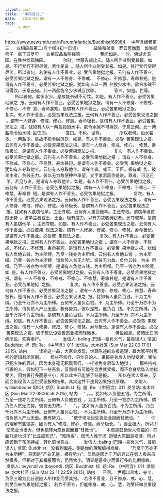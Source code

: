 ```yaml
---
layout: post
title:  "中阿含011"
date:   2015-04-05
tags:
      - 佛学
---
```



https://www.newsmth.net/nForum/#!article/Buddhist/66984
  
 中阿含经卷第三
   
 业相应品第二(有十经)(初一日诵)
   
 　　盐喻和破度　罗云思伽蓝　伽弥尼师子　尼干波罗牢
   
 业相应品盐喻经第一
   
 　　我闻如是。一时。佛游舍卫国。在胜林给孤独园。
   
 　　尔时。世尊告诸比丘。随人所作业则受其报。如是。不行梵行不得尽苦。若作是说
 。随人所作业则受其报。如是。修行梵行便得尽苦。所以者何。若使有人作不善业。必
 受苦果地狱之报。云何有人作不善业。必受苦果地狱之报。谓有一人不修身、不修戒、
 不修心、不修慧。寿命甚短。是谓有人作不善业。必受苦果地狱之报。犹如有人以一两
 盐投少水中。欲令水碱不可得饮。于意云何。此一两盐能令少水碱叵饮耶。
   
 　　答曰。如是。世尊。
   
 　　所以者何。盐多水少。是故能令碱不可饮。如是。有人作不善业。必受苦果地狱之
 报。云何有人作不善业。必受苦果地狱之报。谓有一人不修身、不修戒、不修心、不修
 慧、寿命甚短。是谓有人作不善业。必受苦果地狱之报。
   
 　　复次。有人作不善业。必受苦果现法之报。云何有人作不善业。必受苦果现法之报
 。谓有一人修身、修戒、修心、修慧。寿命极长。是谓有人作不善业。必受苦果现法之
 报。犹如有人以一两盐投恒水中。欲令水碱不可得饮。于意云何。此一两盐能令恒水碱
 叵饮耶。
   
 　　答曰。不也。世尊。
   
 　　所以者何。恒水甚多。一两盐少。是故不能令碱叵饮。如是。有人作不善业。必受
 苦果现法之报。云何有人作不善业。必受苦果现法之报。谓有一人修身、修戒、修心、
 修慧、寿命极长。是谓有人作不善业。必受苦果现法之报。
   
 　　复次。有人作不善业。必受苦果地狱之报。云何有人作不善业。必受苦果地狱之报
 。谓有一人不修身、不修戒、不修心、不修慧。寿命甚短。是谓有人作不善业。必受苦
 果地狱之报。犹如有人夺取他羊。云何有人夺取他羊。谓夺羊者。或王、王臣。极有威
 势。彼羊主者。贫贱无力。彼以无力故便种种承望。叉手求索而作是说。尊者。可见还
 羊。若见与直。是谓有人夺取他羊。如是。有人作不善业。必受苦果地狱之报。云何有
 人作不善业。必受苦果地狱之报。谓有一人不修身、不修戒、不修心、不修慧。寿命甚
 短。是谓有人作不善业。必受苦果地狱之报。
   
 　　复次。有人作不善业。必受苦果现法之报。云何有人作不善业。必受苦果现法之报
 。谓有一人修身、修戒、修心、修慧。寿命极长。是谓有人作不善业。必受苦果现法之
 报。犹如有人虽窃他羊。主还夺取。云何有人虽窃他羊。主还夺取。谓窃羊者贫贱无势
 。彼羊主者或王、王臣。极有威力。以有力故收缚窃者。还夺取羊。是谓有人虽窃他羊
 。主还夺取。如是。有人作不善业。必受苦果现法之报。云何有人作不善业。必受苦果
 现法之报。谓有一人修身、修戒、修心、修慧。寿命极长。是谓有人作不善业。必受苦
 果现法之报。
   
 　　复次。有人作不善业。必受苦果地狱之报。云何有人作不善业。必受苦果地狱之报
 。谓有一人不修身、不修戒、不修心、不修慧。寿命甚短。是谓有人作不善业。必受苦
 果地狱之报。犹如有人负他五钱。为主所缚。乃至一钱亦为主所缚。云何有人负他五钱
 。为主所缚。乃至一钱亦为主所缚。谓负债人贫无力势。彼贫无力故。负他五钱。为主
 所缚。乃至一钱亦为主所缚。是谓有人负他五钱。为主所缚。乃至一钱亦为主所缚。如
 是。有人作不善业。必受苦果地狱之报。云何有人作不善业。必受苦果地狱之报。谓有
 一人不修身、不修戒、不修心、不修慧。寿命甚短。是谓有人作不善业。必受苦果地狱
 之报。
   
 　　复次。有人作不善业。必受苦果现法之报。云何有人作不善业。必受苦果现法之报
 。谓有一人修身、修戒、修心、修慧。寿命极长。是谓有人作不善业。必受苦果现法之
 报。犹如有人虽负百钱。不为主所缚。乃至千万亦不为主所缚。云何有人虽负百钱。不
 为主所缚。乃至千万亦不为主所缚。谓负债人产业无量。极有势力。彼以是故。虽负百
 钱。不为主所缚。乃至千万亦不为主所缚。是谓有人虽负百钱。不为主所缚。乃至千万
 亦不为主所缚。如是。有人作不善业。必受苦果现法之报。云何有人作不善业。必受苦
 果现法之报。谓有一人修身、修戒、修心、修慧。寿命极长。是谓有人作不善业。必受
 苦果现法之报。彼于现法设受善恶业报而轻微也。
   
 　　佛说如是。彼诸比丘闻佛所说。欢喜奉行。  
   
 \--
  
 发信人: baling (巴陵\--豪负义气，最能误人), 信区: Buddhist
 标  题: Re: 《中阿含》011
 发信站: 水木社区 (Sun Mar 22 00:17:01 2015), 站内
   
   
 读完这一品，大家会发现，世尊陈述的业报道理，跟大家平时思考的逻辑有所区别。
   
 那些不修行、只作恶的人，果报是身后入地狱受苦，哪怕只犯少许的罪过，因为本身毫无积累善行，一样难免身后坠入地狱；
   
 那些持戒行善的人，假如犯下一些恶业，反而极有可能在当世就受报，而不会身后坠入地狱受苦。因为善行多而恶业小，所以此生已能够了结恶报。
   
 所以在常人看来，反而会出现善人当世受恶报的结果。其实这并不违背因果报应原理。
  
 发信人: williamboone (DIO), 信区: Buddhist
 标  题: Re: 《中阿含》011
 发信站: 水木社区 (Sun Mar 22 09:36:58 2015), 站内
  
 " 。。。犹如有人负他五钱。为主所缚。乃至一钱亦为主所缚。云何有人负他五钱
 。为主所缚。乃至一钱亦为主所缚。谓负债人贫无力势。彼贫无力故。"
   
 "。。犹如有人虽负百钱。不为主所缚。乃至千万亦不为主所缚。云何有人虽负百钱。
 不为主所缚。乃至千万亦不为主所缚。谓负债人产业无量。极有势力。
   
 "彼于现法设受善恶业报而轻微也。"
   
   
 你的理解有些偏差，因为有人"修戒、修心、修慧。寿命极长。"，善业极大，所以即
 使恶业也很大，但也能转为现世报而且"轻微也"。
   
 本章是鼓励世人修福的，前面几章也说了"比丘应知己"，"知所得"，现代人难于求
 道很大原因是福薄，所以应该勤于布施持戒，转化前世恶业。
  
 
   发信人: baling (巴陵\--豪负义气，最能误人), 信区: Buddhist
 
 没看到偏差。倒是你的理解值得商榷。
   
 "乃至千万亦不为主所缚"，原因是"产业无量，极有势力"，显然是因为千万的罪过在旁人看来虽然很多，但相对于其福报而言，仍然太小。明显是恶业小而善行多的比例缘故。
  
 发信人: beyondlive (beyond), 信区: Buddhist
 标  题: Re: 《中阿含》011
 发信站: 水木社区 (Sun Mar 22 11:22:59 2015), 站内
   
 已阅。
 世尊以盐水、夺羊、负债三喻为比丘说随人所作业而受其报。
 若作不善业，且不修身、戒、心、慧，则受当来苦果地狱之报；
 若作不善业，但能修身、戒、心、慧，则受轻微苦果现法之报。
  

